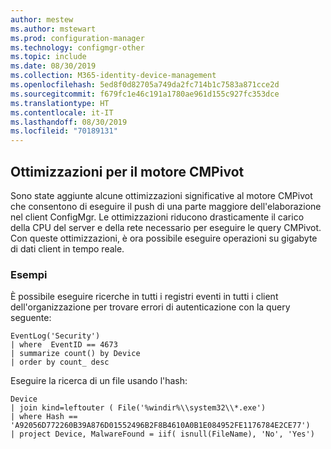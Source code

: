 ```yaml
---
author: mestew
ms.author: mstewart
ms.prod: configuration-manager
ms.technology: configmgr-other
ms.topic: include
ms.date: 08/30/2019
ms.collection: M365-identity-device-management
ms.openlocfilehash: 5ed8f0d82705a749da2fc714b1c7583a871cce2d
ms.sourcegitcommit: f679fc1e46c191a1780ae961d155c927fc353dce
ms.translationtype: HT
ms.contentlocale: it-IT
ms.lasthandoff: 08/30/2019
ms.locfileid: "70189131"
---
```

## <a name="optimizations-to-the-cmpivot-engine"></a>Ottimizzazioni per il motore CMPivot
<!--3197353-->
Sono state aggiunte alcune ottimizzazioni significative al motore CMPivot che consentono di eseguire il push di una parte maggiore dell'elaborazione nel client ConfigMgr. Le ottimizzazioni riducono drasticamente il carico della CPU del server e della rete necessario per eseguire le query CMPivot. Con queste ottimizzazioni, è ora possibile eseguire operazioni su gigabyte di dati client in tempo reale.

### <a name="examples"></a>Esempi

È possibile eseguire ricerche in tutti i registri eventi in tutti i client dell'organizzazione per trovare errori di autenticazione con la query seguente:

```
EventLog('Security')
| where  EventID == 4673
| summarize count() by Device
| order by count_ desc
```

Eseguire la ricerca di un file usando l'hash:

```
Device 
| join kind=leftouter ( File('%windir%\\system32\\*.exe') 
| where Hash == 'A92056D772260B39A876D01552496B2F8B4610A0B1E084952FE1176784E2CE77') 
| project Device, MalwareFound = iif( isnull(FileName), 'No', 'Yes')
```